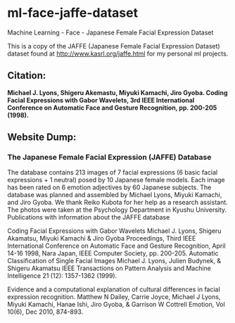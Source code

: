 # ml-face-jaffe-dataset
Machine Learning - Face - Japanese Female Facial Expression Dataset

This is a copy of the JAFFE (Japanese Female Facial Expression Dataset) dataset found at http://www.kasrl.org/jaffe.html for my personal ml projects.

## Citation:

**Michael J. Lyons, Shigeru Akemastu, Miyuki Kamachi, Jiro Gyoba.
Coding Facial Expressions with Gabor Wavelets, 3rd IEEE International Conference on Automatic Face and Gesture Recognition, pp. 200-205 (1998).**



## Website Dump:

### The Japanese Female Facial Expression (JAFFE) Database

The database contains 213 images of 7 facial expressions (6 basic facial expressions + 1 neutral) posed by 10 Japanese female models. Each image has been rated on 6 emotion adjectives by 60 Japanese subjects. The database was planned and assembled by Michael Lyons, Miyuki Kamachi, and Jiro Gyoba. We thank Reiko Kubota for her help as a research assistant. The photos were taken at the Psychology Department in Kyushu University.
Publications with information about the JAFFE database

Coding Facial Expressions with Gabor Wavelets
Michael J. Lyons, Shigeru Akamatsu, Miyuki Kamachi & Jiro Gyoba 
Proceedings, Third IEEE International Conference on Automatic Face and Gesture Recognition, 
April 14-16 1998, Nara Japan, IEEE Computer Society, pp. 200-205.
Automatic Classification of Single Facial Images
Michael J. Lyons, Julien Budynek, & Shigeru Akamatsu 
IEEE Transactions on Pattern Analysis and Machine Intelligence 21 (12): 1357-1362 (1999).

Evidence and a computational explanation of cultural differences in facial expression recognition.
Matthew N Dailey, Carrie Joyce, Michael J Lyons, Miyuki Kamachi, Hanae Ishi, Jiro Gyoba, & Garrison W Cottrell 
Emotion, Vol 10(6), Dec 2010, 874-893.
